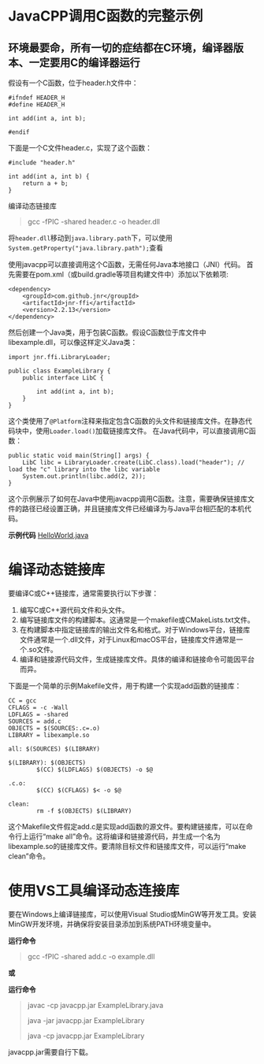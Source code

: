 # JavaCPP调用C函数的完整示例
## 环境最要命，所有一切的症结都在C环境，编译器版本、一定要用C的编译器运行
假设有一个C函数，位于header.h文件中：
```mermaid C
#ifndef HEADER_H
#define HEADER_H

int add(int a, int b);

#endif
```
下面是一个C文件header.c，实现了这个函数：
```mermaid C
#include "header.h"

int add(int a, int b) {
    return a + b;
}
```
编译动态链接库
> gcc -fPIC -shared header.c -o header.dll

将`header.dll`移动到`java.library.path`下，可以使用`System.getProperty("java.library.path");`查看

使用javacpp可以直接调用这个C函数，无需任何Java本地接口（JNI）代码。
首先需要在pom.xml（或build.gradle等项目构建文件中）添加以下依赖项:
```mermaid xml
<dependency>
    <groupId>com.github.jnr</groupId>
    <artifactId>jnr-ffi</artifactId>
    <version>2.2.13</version>
</dependency>
```
然后创建一个Java类，用于包装C函数。假设C函数位于库文件中libexample.dll，可以像这样定义Java类：
```mermaid java
import jnr.ffi.LibraryLoader;

public class ExampleLibrary {
    public interface LibC {

        int add(int a, int b);
    }
}
```
这个类使用了`@Platform`注释来指定包含C函数的头文件和链接库文件。在静态代码块中，使用`Loader.load()`加载链接库文件。
在Java代码中，可以直接调用C函数：
```mermaid java
public static void main(String[] args) {
    LibC libc = LibraryLoader.create(LibC.class).load("header"); // load the "c" library into the libc variable
    System.out.println(libc.add(2, 2));
}
```
这个示例展示了如何在Java中使用javacpp调用C函数。注意，需要确保链接库文件的路径已经设置正确，并且链接库文件已经编译为与Java平台相匹配的本机代码。

**示例代码**
[HelloWorld.java](src%2Ftest%2Fjava%2FHelloWorld.java)

# 编译动态链接库

要编译C或C++链接库，通常需要执行以下步骤：
1. 编写C或C++源代码文件和头文件。
2. 编写链接库文件的构建脚本。这通常是一个makefile或CMakeLists.txt文件。
3. 在构建脚本中指定链接库的输出文件名和格式。对于Windows平台，链接库文件通常是一个.dll文件，对于Linux和macOS平台，链接库文件通常是一个.so文件。
4. 编译和链接源代码文件，生成链接库文件。具体的编译和链接命令可能因平台而异。

下面是一个简单的示例Makefile文件，用于构建一个实现add函数的链接库：
```mermaid C
CC = gcc
CFLAGS = -c -Wall
LDFLAGS = -shared
SOURCES = add.c
OBJECTS = $(SOURCES:.c=.o)
LIBRARY = libexample.so

all: $(SOURCES) $(LIBRARY)

$(LIBRARY): $(OBJECTS)
        $(CC) $(LDFLAGS) $(OBJECTS) -o $@

.c.o:
        $(CC) $(CFLAGS) $< -o $@

clean:
        rm -f $(OBJECTS) $(LIBRARY)
```
这个Makefile文件假定add.c是实现add函数的源文件。要构建链接库，可以在命令行上运行“make all”命令。这将编译和链接源代码，并生成一个名为libexample.so的链接库文件。要清除目标文件和链接库文件，可以运行“make clean”命令。

# 使用VS工具编译动态连接库
要在Windows上编译链接库，可以使用Visual Studio或MinGW等开发工具。安装MinGW开发环境，并确保将安装目录添加到系统PATH环境变量中。

**运行命令**
> gcc -fPIC -shared add.c -o example.dll

**或**

**运行命令**
> javac -cp javacpp.jar ExampleLibrary.java
>
> java -jar javacpp.jar ExampleLibrary
>
> java -cp javacpp.jar ExampleLibrary

javacpp.jar需要自行下载。